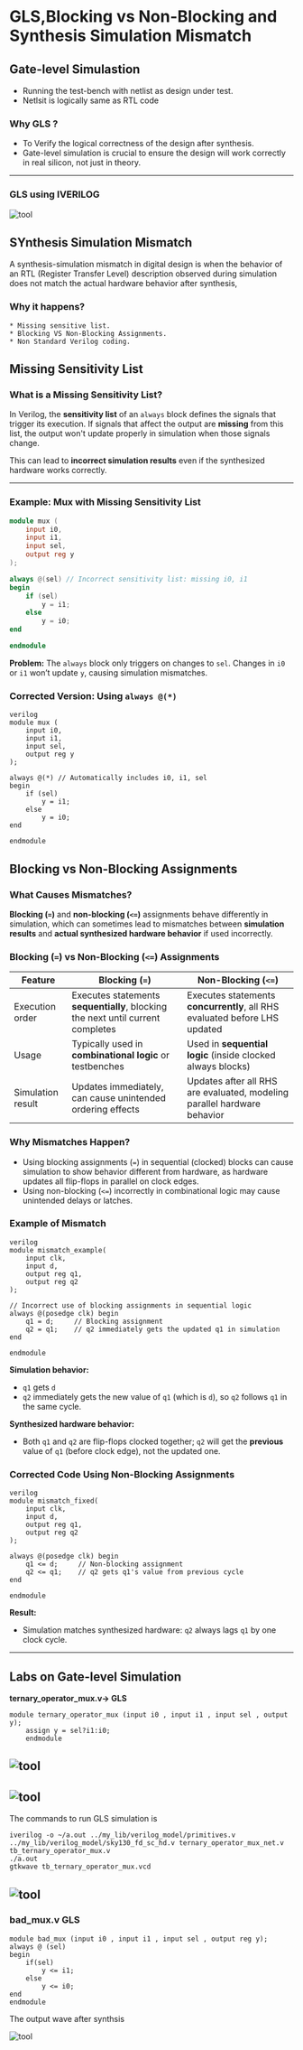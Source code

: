 # GLS,Blocking vs Non-Blocking and Synthesis Simulation Mismatch

## Gate-level Simulastion

 * Running the test-bench with netlist as design under test.
 * Netlsit is logically same as RTL code

### Why GLS ?

 * To Verify the logical correctness of the design after synthesis.
 * Gate-level simulation is crucial to ensure the design will work correctly in real silicon, not just in theory.
 ---
 
### GLS using IVERILOG

 ![tool](https://github.com/thaaroonesaec24-crypto/RISC-V-TAPEOUT-PROGRAM/blob/main/Week_1/DAY%204/pictures/image.png)

 ## SYnthesis Simulation Mismatch 
   A synthesis-simulation mismatch in digital design is when the behavior of an RTL (Register Transfer Level) description observed during simulation does not match the actual hardware behavior after synthesis,
   ### Why it happens?
    * Missing sensitive list.
    * Blocking VS Non-Blocking Assignments.
    * Non Standard Verilog coding.


## Missing Sensitivity List

### What is a Missing Sensitivity List?

In Verilog, the **sensitivity list** of an `always` block defines the signals that trigger its execution.
If signals that affect the output are **missing** from this list, the output won't update properly in simulation when those signals change.

This can lead to **incorrect simulation results** even if the synthesized hardware works correctly.

---

### Example: Mux with Missing Sensitivity List

```verilog
module mux (
    input i0,
    input i1,
    input sel,
    output reg y
);

always @(sel) // Incorrect sensitivity list: missing i0, i1
begin
    if (sel)
        y = i1;
    else
        y = i0;
end

endmodule
```

**Problem:**
The `always` block only triggers on changes to `sel`. Changes in `i0` or `i1` won’t update `y`, causing simulation mismatches.

### Corrected Version: Using `always @(*)`
~~~
verilog
module mux (
    input i0,
    input i1,
    input sel,
    output reg y
);

always @(*) // Automatically includes i0, i1, sel
begin
    if (sel)
        y = i1;
    else
        y = i0;
end

endmodule
~~~




## Blocking vs Non-Blocking Assignments

### What Causes Mismatches?
 **Blocking (`=`)** and **non-blocking (`<=`)** assignments behave differently in simulation, which can sometimes lead to mismatches between **simulation results** and **actual synthesized hardware behavior** if used incorrectly.


### Blocking (`=`) vs Non-Blocking (`<=`) Assignments

| Feature           | Blocking (`=`)                                                                  | Non-Blocking (`<=`)                                                        |
| ----------------- | ------------------------------------------------------------------------------- | -------------------------------------------------------------------------- |
| Execution order   | Executes statements **sequentially**, blocking the next until current completes | Executes statements **concurrently**, all RHS evaluated before LHS updated |
| Usage             | Typically used in **combinational logic** or testbenches                        | Used in **sequential logic** (inside clocked always blocks)                |
| Simulation result | Updates immediately, can cause unintended ordering effects                      | Updates after all RHS are evaluated, modeling parallel hardware behavior   |

### Why Mismatches Happen?

* Using blocking assignments (`=`) in sequential (clocked) blocks can cause simulation to show behavior different from hardware, as hardware updates all flip-flops in parallel on clock edges.
* Using non-blocking (`<=`) incorrectly in combinational logic may cause unintended delays or latches.

### Example of Mismatch

~~~
verilog
module mismatch_example(
    input clk,
    input d,
    output reg q1,
    output reg q2
);

// Incorrect use of blocking assignments in sequential logic
always @(posedge clk) begin
    q1 = d;     // Blocking assignment
    q2 = q1;    // q2 immediately gets the updated q1 in simulation
end

endmodule
~~~

**Simulation behavior:**

* `q1` gets `d`
* `q2` immediately gets the new value of `q1` (which is `d`), so `q2` follows `q1` in the same cycle.

**Synthesized hardware behavior:**

* Both `q1` and `q2` are flip-flops clocked together; `q2` will get the **previous** value of `q1` (before clock edge), not the updated one.



### Corrected Code Using Non-Blocking Assignments
~~~
verilog
module mismatch_fixed(
    input clk,
    input d,
    output reg q1,
    output reg q2
);

always @(posedge clk) begin
    q1 <= d;     // Non-blocking assignment
    q2 <= q1;    // q2 gets q1's value from previous cycle
end

endmodule
~~~

**Result:**

* Simulation matches synthesized hardware: `q2` always lags `q1` by one clock cycle.

---

## Labs on Gate-level Simulation
**ternary_operator_mux.v-> GLS**
~~~
module ternary_operator_mux (input i0 , input i1 , input sel , output y);
	assign y = sel?i1:i0;
	endmodule
~~~

 ![tool](https://github.com/thaaroonesaec24-crypto/RISC-V-TAPEOUT-PROGRAM/blob/main/Week_1/DAY%204/pictures/Screenshot%20from%202025-09-27%2020-00-08.png)
-

![tool](https://github.com/thaaroonesaec24-crypto/RISC-V-TAPEOUT-PROGRAM/blob/main/Week_1/DAY%204/pictures/Screenshot%20from%202025-09-27%2020-08-32.png)
-

The commands to run GLS simulation is

~~~
iverilog -o ~/a.out ../my_lib/verilog_model/primitives.v  ../my_lib/verilog_model/sky130_fd_sc_hd.v ternary_operator_mux_net.v tb_ternary_operator_mux.v
./a.out
gtkwave tb_ternary_operator_mux.vcd
~~~

![tool](https://github.com/thaaroonesaec24-crypto/RISC-V-TAPEOUT-PROGRAM/blob/main/Week_1/DAY%204/pictures/Screenshot%20from%202025-09-27%2020-15-40.png)
-


### bad_mux.v GLS

~~~
module bad_mux (input i0 , input i1 , input sel , output reg y);
always @ (sel)
begin
	if(sel)
		y <= i1;
	else 
		y <= i0;
end
endmodule
~~~
The output wave after synthsis

![tool](https://github.com/thaaroonesaec24-crypto/RISC-V-TAPEOUT-PROGRAM/blob/main/Week_1/DAY%204/pictures/Screenshot%20from%202025-09-27%2020-52-25.png)


